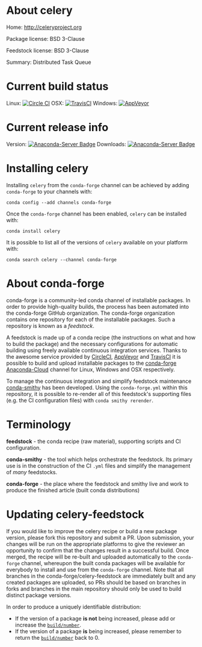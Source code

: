 About celery
============

Home: http://celeryproject.org

Package license: BSD 3-Clause

Feedstock license: BSD 3-Clause

Summary: Distributed Task Queue



Current build status
====================

Linux: [![Circle CI](https://circleci.com/gh/conda-forge/celery-feedstock.svg?style=shield)](https://circleci.com/gh/conda-forge/celery-feedstock)
OSX: [![TravisCI](https://travis-ci.org/conda-forge/celery-feedstock.svg?branch=master)](https://travis-ci.org/conda-forge/celery-feedstock)
Windows: [![AppVeyor](https://ci.appveyor.com/api/projects/status/github/conda-forge/celery-feedstock?svg=True)](https://ci.appveyor.com/project/conda-forge/celery-feedstock/branch/master)

Current release info
====================
Version: [![Anaconda-Server Badge](https://anaconda.org/conda-forge/celery/badges/version.svg)](https://anaconda.org/conda-forge/celery)
Downloads: [![Anaconda-Server Badge](https://anaconda.org/conda-forge/celery/badges/downloads.svg)](https://anaconda.org/conda-forge/celery)

Installing celery
=================

Installing `celery` from the `conda-forge` channel can be achieved by adding `conda-forge` to your channels with:

```
conda config --add channels conda-forge
```

Once the `conda-forge` channel has been enabled, `celery` can be installed with:

```
conda install celery
```

It is possible to list all of the versions of `celery` available on your platform with:

```
conda search celery --channel conda-forge
```


About conda-forge
=================

conda-forge is a community-led conda channel of installable packages.
In order to provide high-quality builds, the process has been automated into the
conda-forge GitHub organization. The conda-forge organization contains one repository
for each of the installable packages. Such a repository is known as a *feedstock*.

A feedstock is made up of a conda recipe (the instructions on what and how to build
the package) and the necessary configurations for automatic building using freely
available continuous integration services. Thanks to the awesome service provided by
[CircleCI](https://circleci.com/), [AppVeyor](http://www.appveyor.com/)
and [TravisCI](https://travis-ci.org/) it is possible to build and upload installable
packages to the [conda-forge](https://anaconda.org/conda-forge)
[Anaconda-Cloud](http://docs.anaconda.org/) channel for Linux, Windows and OSX respectively.

To manage the continuous integration and simplify feedstock maintenance
[conda-smithy](http://github.com/conda-forge/conda-smithy) has been developed.
Using the ``conda-forge.yml`` within this repository, it is possible to re-render all of
this feedstock's supporting files (e.g. the CI configuration files) with ``conda smithy rerender``.


Terminology
===========

**feedstock** - the conda recipe (raw material), supporting scripts and CI configuration.

**conda-smithy** - the tool which helps orchestrate the feedstock.
                   Its primary use is in the construction of the CI ``.yml`` files
                   and simplify the management of *many* feedstocks.

**conda-forge** - the place where the feedstock and smithy live and work to
                  produce the finished article (built conda distributions)


Updating celery-feedstock
=========================

If you would like to improve the celery recipe or build a new
package version, please fork this repository and submit a PR. Upon submission,
your changes will be run on the appropriate platforms to give the reviewer an
opportunity to confirm that the changes result in a successful build. Once
merged, the recipe will be re-built and uploaded automatically to the
`conda-forge` channel, whereupon the built conda packages will be available for
everybody to install and use from the `conda-forge` channel.
Note that all branches in the conda-forge/celery-feedstock are
immediately built and any created packages are uploaded, so PRs should be based
on branches in forks and branches in the main repository should only be used to
build distinct package versions.

In order to produce a uniquely identifiable distribution:
 * If the version of a package **is not** being increased, please add or increase
   the [``build/number``](http://conda.pydata.org/docs/building/meta-yaml.html#build-number-and-string).
 * If the version of a package **is** being increased, please remember to return
   the [``build/number``](http://conda.pydata.org/docs/building/meta-yaml.html#build-number-and-string)
   back to 0.
